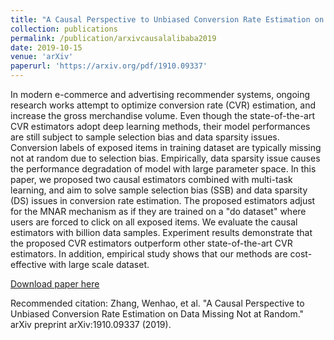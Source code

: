```yaml
---
title: "A Causal Perspective to Unbiased Conversion Rate Estimation on Data Missing Not at Random"
collection: publications
permalink: /publication/arxivcausalalibaba2019
date: 2019-10-15
venue: 'arXiv'
paperurl: 'https://arxiv.org/pdf/1910.09337'
---
```

In modern e-commerce and advertising recommender systems, ongoing research works attempt to optimize conversion rate (CVR) estimation, and increase the gross merchandise volume. Even though the state-of-the-art CVR estimators adopt deep learning methods, their model performances are still subject to sample selection bias and data sparsity issues. Conversion labels of exposed items in training dataset are typically missing not at random due to selection bias. Empirically, data sparsity issue causes the performance degradation of model with large parameter space. In this paper, we proposed two causal estimators combined with multi-task learning, and aim to solve sample selection bias (SSB) and data sparsity (DS) issues in conversion rate estimation. The proposed estimators adjust for the MNAR mechanism as if they are trained on a "do dataset" where users are forced to click on all exposed items. We evaluate the causal estimators with billion data samples. Experiment results demonstrate that the proposed CVR estimators outperform other state-of-the-art CVR estimators. In addition, empirical study shows that our methods are cost-effective with large scale dataset.

[Download paper here](http://wenhaoz.io/files/1910.09337.pdf)

Recommended citation: Zhang, Wenhao, et al. "A Causal Perspective to Unbiased Conversion Rate Estimation on Data Missing Not at Random." arXiv preprint arXiv:1910.09337 (2019).